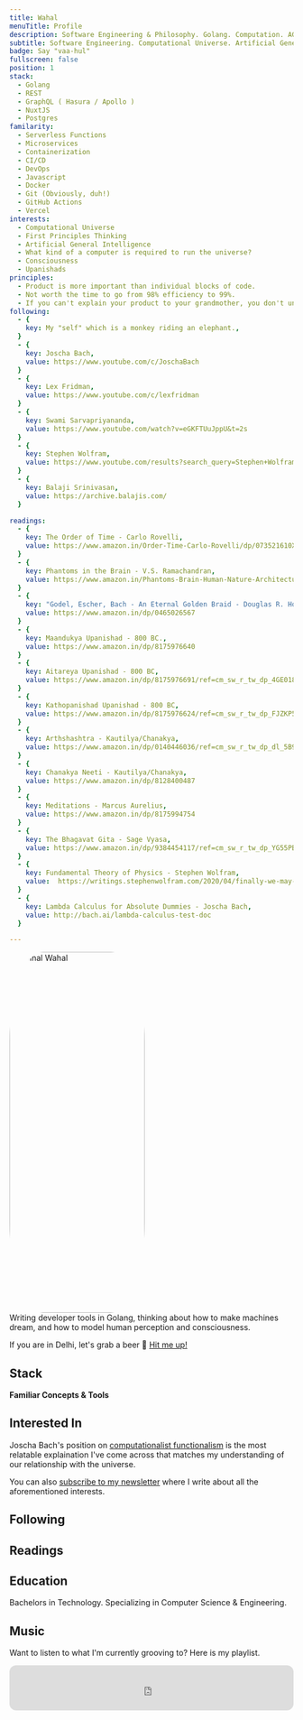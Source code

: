 ```yaml
---
title: Wahal
menuTitle: Profile
description: Software Engineering & Philosophy. Golang. Computation. AGI.
subtitle: Software Engineering. Computational Universe. Artificial General Intelligence.
badge: Say "vaa-hul"
fullscreen: false
position: 1
stack:
  - Golang
  - REST
  - GraphQL ( Hasura / Apollo )
  - NuxtJS
  - Postgres
familarity:
  - Serverless Functions
  - Microservices
  - Containerization
  - CI/CD
  - DevOps
  - Javascript
  - Docker
  - Git (Obviously, duh!)
  - GitHub Actions
  - Vercel
interests:
  - Computational Universe
  - First Principles Thinking
  - Artificial General Intelligence
  - What kind of a computer is required to run the universe?
  - Consciousness
  - Upanishads
principles:
  - Product is more important than individual blocks of code.
  - Not worth the time to go from 98% efficiency to 99%.
  - If you can't explain your product to your grandmother, you don't understand it well enough.
following:
  - {
    key: My "self" which is a monkey riding an elephant.,
  }
  - {
    key: Joscha Bach,
    value: https://www.youtube.com/c/JoschaBach
  }
  - {
    key: Lex Fridman,
    value: https://www.youtube.com/c/lexfridman
  }
  - {
    key: Swami Sarvapriyananda,
    value: https://www.youtube.com/watch?v=eGKFTUuJppU&t=2s
  }
  - {
    key: Stephen Wolfram,
    value: https://www.youtube.com/results?search_query=Stephen+Wolfram
  }
  - {
    key: Balaji Srinivasan,
    value: https://archive.balajis.com/
  }

readings:
  - {
    key: The Order of Time - Carlo Rovelli,
    value: https://www.amazon.in/Order-Time-Carlo-Rovelli/dp/073521610X
  }
  - {
    key: Phantoms in the Brain - V.S. Ramachandran,
    value: https://www.amazon.in/Phantoms-Brain-Human-Nature-Architecture/dp/0007253893
  }
  - {
    key: "Godel, Escher, Bach - An Eternal Golden Braid - Douglas R. Hofstadter",
    value: https://www.amazon.in/dp/0465026567
  }
  - {
    key: Maandukya Upanishad - 800 BC.,
    value: https://www.amazon.in/dp/8175976640
  }
  - {
    key: Aitareya Upanishad - 800 BC,
    value: https://www.amazon.in/dp/8175976691/ref=cm_sw_r_tw_dp_4GE01858WY8GJND1ZEJ6
  }
  - {
    key: Kathopanishad Upanishad - 800 BC,
    value: https://www.amazon.in/dp/8175976624/ref=cm_sw_r_tw_dp_FJZKP5TGB8HMRX4TZXNB?_encoding=UTF8&psc=1
  }
  - {
    key: Arthshashtra - Kautilya/Chanakya,
    value: https://www.amazon.in/dp/0140446036/ref=cm_sw_r_tw_dp_dl_5B9VN8DXTY82GHWD4N9Z
  }
  - {
    key: Chanakya Neeti - Kautilya/Chanakya,
    value: https://www.amazon.in/dp/8128400487
  }
  - {
    key: Meditations - Marcus Aurelius,
    value: https://www.amazon.in/dp/8175994754
  }
  - {
    key: The Bhagavat Gita - Sage Vyasa,
    value: https://www.amazon.in/dp/9384454117/ref=cm_sw_r_tw_dp_YG55PBGX338MRAABNYX5
  }
  - {
    key: Fundamental Theory of Physics - Stephen Wolfram,
    value:  https://writings.stephenwolfram.com/2020/04/finally-we-may-have-a-path-to-the-fundamental-theory-of-physics-and-its-beautiful/
  }
  - {
    key: Lambda Calculus for Absolute Dummies - Joscha Bach,
    value: http://bach.ai/lambda-calculus-test-doc
  }

---
```


<!-- <div class="grid grid-rows-1 grid-flow-col">
  <div class="row-span-1 flex justify-center">
  <img src="/profile.jpg" width="360" height="640" alt="Mrinal Wahal"/>
  </div>
  </div>
 -->

<div class="grid grid-rows-1 lg:grid-flow-col gap-6 flex items-stretch flex-col">
  <div class="row-span-2">
  <a href="/profile.png" target="_blank">
  <img src="/profile.png" width="240" height="640" alt="Mrinal Wahal"/>
  </a>
  </div>
  <div class="col-span-1 self-center">
  Writing developer tools in Golang, thinking about how to make machines dream,
  and how to model human perception and consciousness.

  If you are in Delhi, let's grab a beer 🍺 <a href="https://twitter.com/mrinalwahal" class="no-underline"> Hit me up! </a>

<!--   <button class="bg-primary-100 dark:bg-primary-900 text-primary-500 font-bold py-2 px-4 rounded-full inline-flex items-center">
  <svg class="fill-current w-4 h-4 mr-2" xmlns="http://www.w3.org/2000/svg" viewBox="0 0 20 20"><path d="M13 8V2H7v6H2l8 8 8-8h-5zM0 18h20v2H0v-2z"/></svg>
  <span>Download</span>
</button>
 -->
  </div>
</div>

## Stack

<list :items="stack"></list>

<b> Familiar Concepts & Tools </b>

<badge-group :items="familarity"></badge-group>

## Interested In

<alert>

Joscha Bach's position on [computationalist functionalism](https://youtu.be/uXd1quKlkX8) is the most relatable explaination I've come across that matches my understanding of our relationship with the universe.

</alert>

<list :items="interests"></list>

<alert type="success">

You can also [subscribe to my newsletter](https://wahal.substack.com) where I write about all the aforementioned interests.

</alert>

<!-- <iframe src="https://wahal.substack.com/embed" width="670" height="320"></iframe>
 -->
## Following

<links anchor icon="user" :items="following"></links>

## Readings

<links anchor icon="book-open" :items="readings"></links>

## Education

Bachelors in Technology.
Specializing in Computer Science & Engineering.

## Music

Want to listen to what I'm currently grooving to? Here is my playlist.

<iframe style="border-radius:12px" src="https://open.spotify.com/embed/playlist/1zR9P3yCZSKO5WaqssUs9R?utm_source=generator&theme=0" width="100%" height="80" frameBorder="0" allowfullscreen="" allow="autoplay; clipboard-write; encrypted-media; fullscreen; picture-in-picture"></iframe>

<!-- <p class="flex items-center">Enjoy light and dark mode:&nbsp;<app-color-switcher class="inline-flex ml-2"></app-color-switcher></p>
 -->

<style>
img {
  border-radius: 25%;
}
</style>
